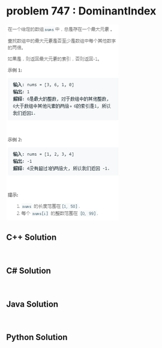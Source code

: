 
# problem 747 : DominantIndex

<img src="https://github.com/Peefy/PeefyLeetCode/blob/master/doc/701-800/747.DominantIndex/problem.png"/>

## C++ Solution

```c++



```

## C# Solution

```csharp



```

## Java Solution

```java



```

## Python Solution

```python



```






